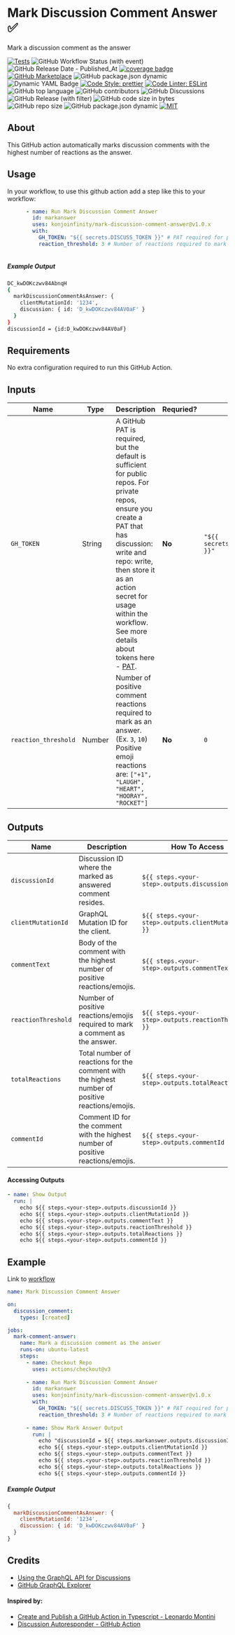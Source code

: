 # Mark Discussion Comment Answer ✅

Mark a discussion comment as the answer

[![Tests](https://img.shields.io/badge/tests-passing-gree.svg?logo=typescript&colorA=24292e&logoColor=white)](https://github.com/konjoinfinity/mark-discussion-comment-answer/blob/main/src/__tests__/index.test.ts)  ![GitHub Workflow Status (with event)](https://img.shields.io/github/actions/workflow/status/konjoinfinity/mark-discussion-comment-answer/.github%2Fworkflows%2Fnode.js.yml?colorA=24292e&logo=github) ![GitHub Release Date - Published_At](https://img.shields.io/github/release-date/konjoinfinity/mark-discussion-comment-answer?colorA=24292e&logo=github) [![coverage badge](https://img.shields.io/endpoint?url=https://gist.githubusercontent.com/wesleyscholl/fce8ce592425f8cc73ea124451808ce3/raw/450280b16d4e7a800f402f2233b224a2a37c7086/github-action-base-ts__heads_main.json?&colorA=24292e&label=test%20coverage)](https://gist.github.com/wesleyscholl/10f0b77400703c4a65f38434106adf2d)  [![GitHub Marketplace](https://img.shields.io/badge/marketplace-Mark%20Discussion%20Comment%20Answer-blue.svg?colorA=24292e&colorB=7F00FF&style=flat&longCache=true&logo=githubactions&logoColor=white)](https://github.com/marketplace/actions/mark-discussion-comment-answer) ![GitHub package.json dynamic](https://img.shields.io/github/package-json/name/konjoinfinity/mark-discussion-comment-answer?colorA=24292e&colorB=7F00FF&logo=github) ![Dynamic YAML Badge](https://img.shields.io/badge/dynamic/yaml?url=https://raw.githubusercontent.com/konjoinfinity/mark-discussion-comment-answer/main/action.yml&query=%24.description&colorA=24292e&colorB=7F00FF&logo=yaml&label=description) [![Code Style: prettier](https://img.shields.io/badge/code_style-prettier-ff69b4.svg?logo=prettier&colorA=24292e&logoColor=white&colorB=7F00FF)](https://github.com/prettier/prettier) [![Code Linter: ESLint](https://img.shields.io/badge/code_linter-eslint-ff69b4.svg?logo=eslint&colorA=24292e&logoColor=white&colorB=7F00FF)](https://github.com/prettier/prettier) ![GitHub top language](https://img.shields.io/github/languages/top/konjoinfinity/mark-discussion-comment-answer?colorA=24292e&colorB=7F00FF&logo=typescript&logoColor=white) ![GitHub contributors](https://img.shields.io/github/contributors/konjoinfinity/mark-discussion-comment-answer?colorA=24292e&colorB=7F00FF&logo=github&logoColor=white)  ![GitHub Discussions](https://img.shields.io/github/discussions/konjoinfinity/mark-discussion-comment-answer?colorA=24292e&colorB=7F00FF&logo=github&logoColor=white) ![GitHub Release (with filter)](https://img.shields.io/github/v/release/konjoinfinity/mark-discussion-comment-answer?colorA=24292e&colorB=7F00FF&logo=github)  ![GitHub code size in bytes](https://img.shields.io/github/languages/code-size/konjoinfinity/mark-discussion-comment-answer?colorA=24292e&colorB=7F00FF&logo=github) ![GitHub repo size](https://img.shields.io/github/repo-size/konjoinfinity/mark-discussion-comment-answer?colorA=24292e&colorB=7F00FF&logo=github) ![GitHub package.json dynamic](https://img.shields.io/github/package-json/author/konjoinfinity/mark-discussion-comment-answer?colorA=24292e&colorB=7F00FF&logo=github) [![MIT](https://img.shields.io/badge/license-MIT-blue?colorA=24292e&colorB=7F00FF&logo=github)](https://raw.githubusercontent.com/konjoinfinity/mark-discussion-comment-answer/main/LICENSE)




## About

This GitHub action automatically marks discussion comments with the highest number of reactions as the answer.


## Usage

In your workflow, to use this github action add a step like this to your workflow:


```yaml
      - name: Run Mark Discussion Comment Answer
        id: markanswer
        uses: konjoinfinity/mark-discussion-comment-answer@v1.0.x
        with:
          GH_TOKEN: "${{ secrets.DISCUSS_TOKEN }}" # PAT required for private repos
          reaction_threshold: 3 # Number of reactions required to mark a comment as the answer   
          
```     

##### Example Output
```bash
DC_kwDOKczwv84AbnqH
{
  markDiscussionCommentAsAnswer: {
    clientMutationId: '1234',
    discussion: { id: 'D_kwDOKczwv84AV0aF' }
  }
}
discussionId = {id:D_kwDOKczwv84AV0aF}
```

## Requirements

No extra configuration required to run this GitHub Action. 






## Inputs

| Name | Type | Description | Requried? | Default |
| --- | --- | --- | --- | --- |
| `GH_TOKEN` | String | A GitHub PAT is required, but the default is sufficient for public repos. For private repos, ensure you create a PAT that has discussion: write and repo: write, then store it as an action secret for usage within the workflow. See more details about tokens here - [PAT](https://docs.github.com/en/authentication/keeping-your-account-and-data-secure/creating-a-personal-access-token).  | **No** | `"${{ secrets.GITHUB_TOKEN }}"` | 
| `reaction_threshold` | Number  | Number of positive comment reactions required to mark as an answer. (Ex. `3`, `10`) Positive emoji reactions are: `["+1", "LAUGH", "HEART", "HOORAY", "ROCKET"]` | **No** | `0` |




## Outputs

| Name | Description | How To Access |
| --- | --- | --- |
| `discussionId` | Discussion ID where the marked as answered comment resides. | `${{ steps.<your-step>.outputs.discussionId }}` |
| `clientMutationId` | GraphQL Mutation ID for the client. | `${{ steps.<your-step>.outputs.clientMutationId }}` |
| `commentText` | Body of the comment with the highest number of positive reactions/emojis. | `${{ steps.<your-step>.outputs.commentText }}` |
| `reactionThreshold` | Number of positive reactions/emojis required to mark a comment as the answer. | `${{ steps.<your-step>.outputs.reactionThreshold }}` |
| `totalReactions` | Total number of reactions for the comment with the highest number of positive reactions/emojis. | `${{ steps.<your-step>.outputs.totalReactions }}` |
| `commentId` | Comment ID for the comment with the highest number of positive reactions/emojis. | `${{ steps.<your-step>.outputs.commentId }}` |





#### Accessing Outputs 
```yml
- name: Show Output
  run: |
    echo ${{ steps.<your-step>.outputs.discussionId }}
    echo ${{ steps.<your-step>.outputs.clientMutationId }}
    echo ${{ steps.<your-step>.outputs.commentText }}
    echo ${{ steps.<your-step>.outputs.reactionThreshold }}
    echo ${{ steps.<your-step>.outputs.totalReactions }}
    echo ${{ steps.<your-step>.outputs.commentId }}
```




## Example

Link to [workflow](https://raw.githubusercontent.com/wesleyscholl/auto/main/.github/workflows/new.yaml)

```yaml
name: Mark Discussion Comment Answer

on:
  discussion_comment:
    types: [created]

jobs:
  mark-comment-answer:
    name: Mark a discussion comment as the answer
    runs-on: ubuntu-latest
    steps:
      - name: Checkout Repo
        uses: actions/checkout@v3
        
      - name: Run Mark Discussion Comment Answer
        id: markanswer
        uses: konjoinfinity/mark-discussion-comment-answer@v1.0.x
        with:
          GH_TOKEN: "${{ secrets.DISCUSS_TOKEN }}" # PAT required for private repos
          reaction_threshold: 3 # Number of reactions required to mark a comment as the answer
          
      - name: Show Mark Answer Output
        run: |
          echo "discussionId = ${{ steps.markanswer.outputs.discussionId }}"
          echo ${{ steps.<your-step>.outputs.clientMutationId }}
          echo ${{ steps.<your-step>.outputs.commentText }}
          echo ${{ steps.<your-step>.outputs.reactionThreshold }}
          echo ${{ steps.<your-step>.outputs.totalReactions }}
          echo ${{ steps.<your-step>.outputs.commentId }}
```

##### Example Output
```js
{
  markDiscussionCommentAsAnswer: {
    clientMutationId: '1234',
    discussion: { id: 'D_kwDOKczwv84AV0aF' }
  }
}
```

## Credits

- [Using the GraphQL API for Discussions](https://docs.github.com/en/graphql/guides/using-the-graphql-api-for-discussions)
- [GitHub GraphQL Explorer](https://docs.github.com/en/graphql/overview/explorer)

#### Inspired by:
- [Create and Publish a GitHub Action in Typescript - Leonardo Montini](https://leonardomontini.dev/typescript-github-action/)
- [Discussion Autoresponder - GitHub Action](https://github.com/marketplace/actions/discussion-auto-responder)
